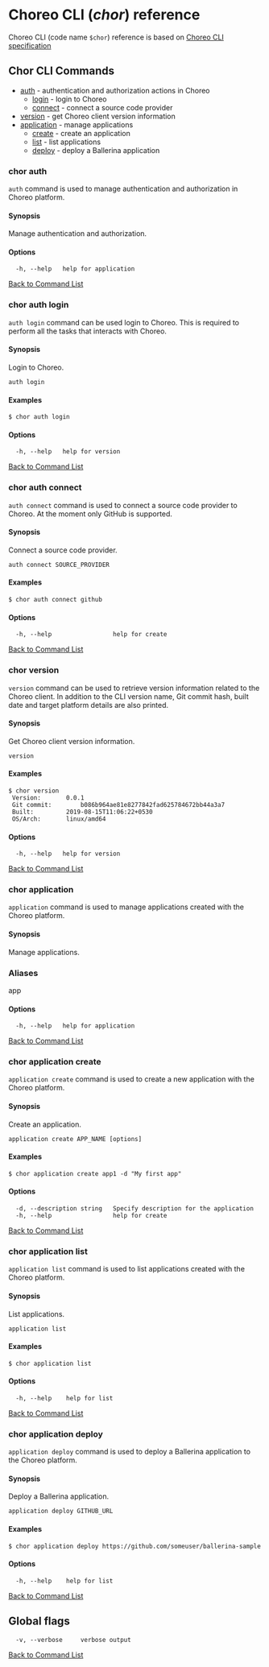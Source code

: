 # Choreo CLI (*chor*) reference

Choreo CLI (code name `$chor`) reference is based on [Choreo CLI specification](spec.md)

## Chor CLI Commands
- [auth](#chor-auth) - authentication and authorization actions in Choreo
    - [login](#chor-auth-login) - login to Choreo
    - [connect](#chor-auth-connect) - connect a source code provider
- [version](#chor-version) - get Choreo client version information
- [application](#chor-application) - manage applications
    - [create](#chor-application-create) - create an application
    - [list](#chor-application-list) - list applications
    - [deploy](#chor-application-deploy) - deploy a Ballerina application

### chor auth

`auth` command is used to manage authentication and authorization in Choreo platform.

#### Synopsis

Manage authentication and authorization.

#### Options

```
  -h, --help   help for application
```

[Back to Command List](#chor-cli-commands)

### chor auth login

`auth login` command can be used login to Choreo. This is required to
perform all the tasks that interacts with Choreo.

#### Synopsis

Login to Choreo.

```
auth login
```

#### Examples

```
$ chor auth login
```

#### Options

```
  -h, --help   help for version
```

[Back to Command List](#chor-cli-commands)

### chor auth connect

`auth connect` command is used to connect a source code provider to Choreo. 
At the moment only GitHub is supported.

#### Synopsis

Connect a source code provider.

```
auth connect SOURCE_PROVIDER
```

#### Examples

```
$ chor auth connect github
```

#### Options

```
  -h, --help                 help for create
```

[Back to Command List](#chor-cli-commands)

### chor version

`version` command can be used to retrieve version information 
related to the Choreo client. In addition to the CLI version name, 
Git commit hash, built date and target platform details are also printed.

#### Synopsis

Get Choreo client version information.

```
version
```

#### Examples

```
$ chor version
 Version:		0.0.1
 Git commit:		b086b964ae81e8277842fad625784672bb44a3a7
 Built:			2019-08-15T11:06:22+0530
 OS/Arch:		linux/amd64
```

#### Options

```
  -h, --help   help for version
```

[Back to Command List](#chor-cli-commands)

### chor application

`application` command is used to manage applications created with the Choreo platform.

#### Synopsis

Manage applications.

### Aliases

app

#### Options

```
  -h, --help   help for application
```

[Back to Command List](#chor-cli-commands)

### chor application create

`application create` command is used to create a new application with the Choreo platform.

#### Synopsis

Create an application.

```
application create APP_NAME [options]
```

#### Examples

```
$ chor application create app1 -d "My first app"
```

#### Options

```
  -d, --description string   Specify description for the application
  -h, --help                 help for create
```

[Back to Command List](#chor-cli-commands)

### chor application list

`application list` command is used to list applications created with the Choreo platform.

#### Synopsis

List applications.

```
application list
```

#### Examples

```
$ chor application list
```

#### Options

```
  -h, --help    help for list
```

[Back to Command List](#chor-cli-commands)

### chor application deploy

`application deploy` command is used to deploy a Ballerina application to the Choreo platform.

#### Synopsis

Deploy a Ballerina application.

```
application deploy GITHUB_URL
```

#### Examples

```
$ chor application deploy https://github.com/someuser/ballerina-sample
```

#### Options

```
  -h, --help    help for list
```

[Back to Command List](#chor-cli-commands)

## Global flags 
```
  -v, --verbose     verbose output
```

[Back to Command List](#chor-cli-commands)
